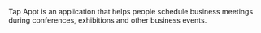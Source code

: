 Tap Appt is an application that helps people schedule business meetings during conferences, exhibitions and other business events.
